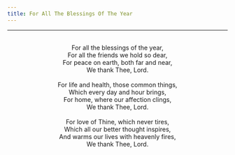 ```yaml
---
title: For All The Blessings Of The Year
---
```


---
<center>
<br/>
For all the blessings of the year,<br/>
For all the friends we hold so dear,<br/>
For peace on earth, both far and near,<br/>
We thank Thee, Lord.<br/>
<br/>
For life and health, those common things,<br/>
Which every day and hour brings,<br/>
For home, where our affection clings,<br/>
We thank Thee, Lord.<br/>
<br/>
For love of Thine, which never tires,<br/>
Which all our better thought inspires,<br/>
And warms our lives with heavenly fires,<br/>
We thank Thee, Lord.<br/>

</center>